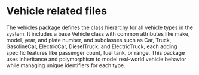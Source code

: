 # **Vehicle related files**

The vehicles package defines the class hierarchy for all vehicle types in the system. It includes a base Vehicle class with common attributes like make, model, year, and plate number, and subclasses 
such as Car, Truck, GasolineCar, ElectricCar, DieselTruck, and ElectricTruck, each adding specific features like passenger count, fuel tank, or range. This package uses inheritance and polymorphism to 
model real-world vehicle behavior while managing unique identifiers for each type.
